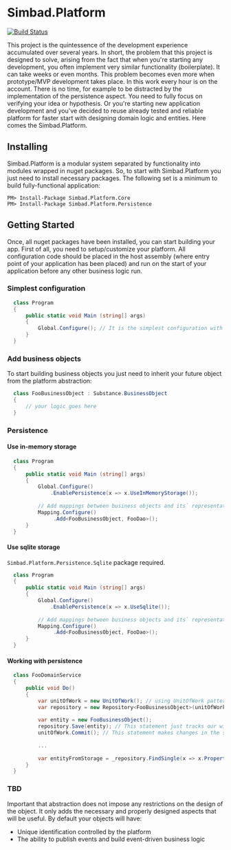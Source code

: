 # Simbad.Platform

[![Build Status](https://travis-ci.org/simbadltd/simbad.platform.svg?branch=master)](https://travis-ci.org/simbadltd/simbad.platform)

This project is the quintessence of the development experience accumulated over several years. In short, the problem that this project is designed to solve, arising from the fact that when you're starting any development, you often implement very similar functionality (boilerplate). It can take weeks or even months. This problem becomes even more when prototype/MVP development takes place. In this work every hour is on the account. There is no time, for example to be distracted by the implementation of the persistence aspect. You need to fully focus on verifying your idea or hypothesis. Or you're starting new application development and you've decided to reuse already tested and reliable platform for faster start with designing domain logic and entities. Here comes the Simbad.Platform.

## Installing

Simbad.Platform is a modular system separated by functionality into modules wrapped in nuget packages. So, to start with Simbad.Platform you just need to install necessary packages. The following set is a minimum to build fully-functional application:

```
PM> Install-Package Simbad.Platform.Core
PM> Install-Package Simbad.Platform.Persistence
```

## Getting Started

Once, all nuget packages have been installed, you can start building your app. First of all, you need to setup/customize your platform. All configuration code should be placed in the host assembly (where entry point of your application has been placed) and run on the start of your application before any other business logic run.

### Simplest configuration

```cs
  class Program
  {
      public static void Main (string[] args)
      {
          Global.Configure(); // It is the simplest configuration with all default configurations, simple event-bus and without persistence functionality
      }
  }
```

### Add business objects

To start building business objects you just need to inherit your future object from the platform abstraction:

```cs
  class FooBusinessObject : Substance.BusinessObject
  {
      // your logic goes here
  }
```

### Persistence

#### Use in-memory storage

```cs
  class Program
  {
      public static void Main (string[] args)
      {
          Global.Configure()
              .EnablePersistence(x => x.UseInMemoryStorage());
          
          // Add mappings between business objects and its` representation for persistence (dao)
          Mapping.Configure()
               .Add<FooBusinessObject, FooDao>();
      }
  }

```

#### Use sqlite storage

`Simbad.Platform.Persistence.Sqlite` package required.

```cs
  class Program
  {
      public static void Main (string[] args)
      {
          Global.Configure()
              .EnablePersistence(x => x.UseSqlite());
          
          // Add mappings between business objects and its` representation for persistence (dao)
          Mapping.Configure()
               .Add<FooBusinessObject, FooDao>();
      }
  }

```

#### Working with persistence

```cs
  class FooDomainService
  {
      public void Do()
      {
          var unitOfWork = new UnitOfWork(); // using UnitOfWork pattern [Martin Fowler, Patterns of Enterprise Application Architecture, 184]
          var repository = new Repository<FooBusinessObject>(unitOfWork);
          
          var entity = new FooBusinessObject();
          repository.Save(entity); // This statement just tracks our wish to save the object
          unitOfWork.Commit(); // This statement makes changes in the storage
          
          ...
          
          var entityFromStorage = _repository.FindSingle(x => x.Property == 42);
      }
  }
```

### TBD
Important that abstraction does not impose any restrictions on the design of the object. It only adds the necessary and properly designed aspects that will be useful. By default your objects will have:
* Unique identification controlled by the platform
* The ability to publish events and build event-driven business logic

